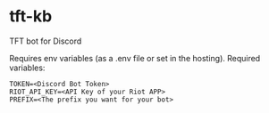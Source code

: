# tft-kb
TFT bot for Discord

Requires env variables (as a .env file or set in the hosting).
Required variables:
```
TOKEN=<Discord Bot Token>
RIOT_API_KEY=<API Key of your Riot APP>
PREFIX=<The prefix you want for your bot>
```
